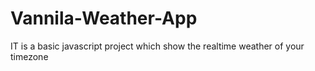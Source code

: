 # Vannila-Weather-App
IT is a basic javascript project which show the realtime weather of your timezone
